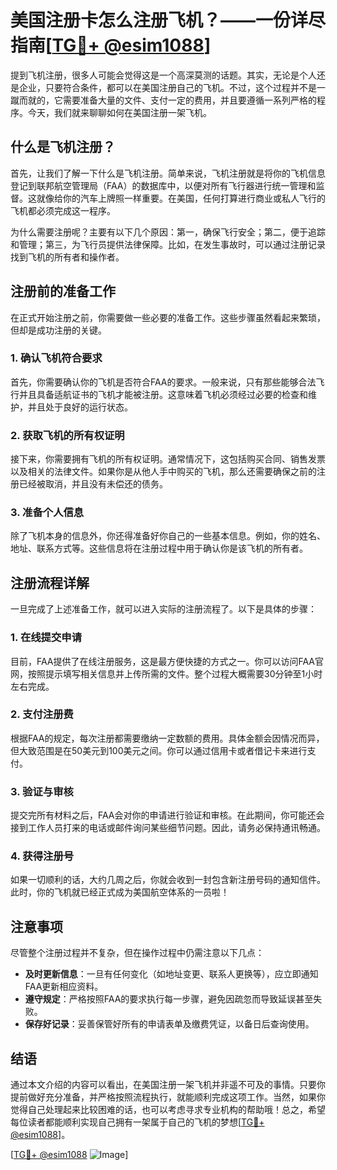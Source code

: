 # 美国注册卡怎么注册飞机？——一份详尽指南[[TG💪+ @esim1088](https://t.me/s/esim1088)]

提到飞机注册，很多人可能会觉得这是一个高深莫测的话题。其实，无论是个人还是企业，只要符合条件，都可以在美国注册自己的飞机。不过，这个过程并不是一蹴而就的，它需要准备大量的文件、支付一定的费用，并且要遵循一系列严格的程序。今天，我们就来聊聊如何在美国注册一架飞机。

## 什么是飞机注册？

首先，让我们了解一下什么是飞机注册。简单来说，飞机注册就是将你的飞机信息登记到联邦航空管理局（FAA）的数据库中，以便对所有飞行器进行统一管理和监督。这就像给你的汽车上牌照一样重要。在美国，任何打算进行商业或私人飞行的飞机都必须完成这一程序。

为什么需要注册呢？主要有以下几个原因：第一，确保飞行安全；第二，便于追踪和管理；第三，为飞行员提供法律保障。比如，在发生事故时，可以通过注册记录找到飞机的所有者和操作者。

## 注册前的准备工作

在正式开始注册之前，你需要做一些必要的准备工作。这些步骤虽然看起来繁琐，但却是成功注册的关键。

### 1. 确认飞机符合要求

首先，你需要确认你的飞机是否符合FAA的要求。一般来说，只有那些能够合法飞行并且具备适航证书的飞机才能被注册。这意味着飞机必须经过必要的检查和维护，并且处于良好的运行状态。

### 2. 获取飞机的所有权证明

接下来，你需要拥有飞机的所有权证明。通常情况下，这包括购买合同、销售发票以及相关的法律文件。如果你是从他人手中购买的飞机，那么还需要确保之前的注册已经被取消，并且没有未偿还的债务。

### 3. 准备个人信息

除了飞机本身的信息外，你还得准备好你自己的一些基本信息。例如，你的姓名、地址、联系方式等。这些信息将在注册过程中用于确认你是该飞机的所有者。

## 注册流程详解

一旦完成了上述准备工作，就可以进入实际的注册流程了。以下是具体的步骤：

### 1. 在线提交申请

目前，FAA提供了在线注册服务，这是最方便快捷的方式之一。你可以访问FAA官网，按照提示填写相关信息并上传所需的文件。整个过程大概需要30分钟至1小时左右完成。

### 2. 支付注册费

根据FAA的规定，每次注册都需要缴纳一定数额的费用。具体金额会因情况而异，但大致范围是在50美元到100美元之间。你可以通过信用卡或者借记卡来进行支付。

### 3. 验证与审核

提交完所有材料之后，FAA会对你的申请进行验证和审核。在此期间，你可能还会接到工作人员打来的电话或邮件询问某些细节问题。因此，请务必保持通讯畅通。

### 4. 获得注册号

如果一切顺利的话，大约几周之后，你就会收到一封包含新注册号码的通知信件。此时，你的飞机就已经正式成为美国航空体系的一员啦！

## 注意事项

尽管整个注册过程并不复杂，但在操作过程中仍需注意以下几点：

- **及时更新信息**：一旦有任何变化（如地址变更、联系人更换等），应立即通知FAA更新相应资料。
- **遵守规定**：严格按照FAA的要求执行每一步骤，避免因疏忽而导致延误甚至失败。
- **保存好记录**：妥善保管好所有的申请表单及缴费凭证，以备日后查询使用。

## 结语

通过本文介绍的内容可以看出，在美国注册一架飞机并非遥不可及的事情。只要你提前做好充分准备，并严格按照流程执行，就能顺利完成这项工作。当然，如果你觉得自己处理起来比较困难的话，也可以考虑寻求专业机构的帮助哦！总之，希望每位读者都能顺利实现自己拥有一架属于自己的飞机的梦想[[TG💪+ @esim1088](https://t.me/s/esim1088)]。

[[TG💪+ @esim1088](https://t.me/s/esim1088) ![Image](https://i.postimg.cc/4NQfJmqS/Snipaste-2025-05-13-00-14-12.png)]